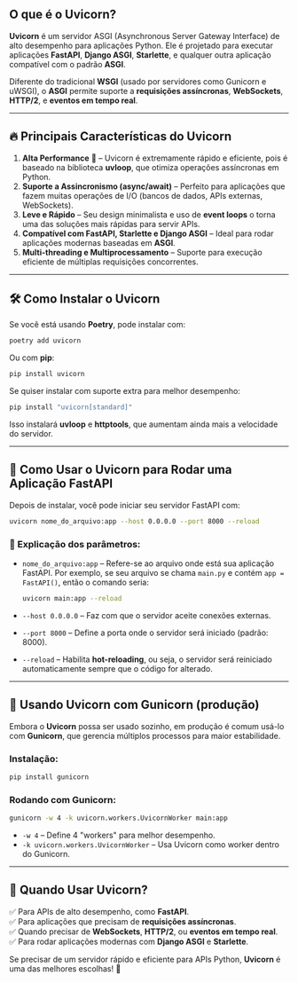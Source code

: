 ## O que é o **Uvicorn**?

**Uvicorn** é um servidor ASGI (Asynchronous Server Gateway Interface) de alto desempenho para aplicações Python. Ele é projetado para executar aplicações **FastAPI**, **Django ASGI**, **Starlette**, e qualquer outra aplicação compatível com o padrão **ASGI**.

Diferente do tradicional **WSGI** (usado por servidores como Gunicorn e uWSGI), o **ASGI** permite suporte a **requisições assíncronas**, **WebSockets**, **HTTP/2**, e **eventos em tempo real**.

---
## 🔥 **Principais Características do Uvicorn**

1. **Alta Performance** 🚀 – Uvicorn é extremamente rápido e eficiente, pois é baseado na biblioteca **uvloop**, que otimiza operações assíncronas em Python.
2. **Suporte a Assincronismo (async/await)** – Perfeito para aplicações que fazem muitas operações de I/O (bancos de dados, APIs externas, WebSockets).
3. **Leve e Rápido** – Seu design minimalista e uso de **event loops** o torna uma das soluções mais rápidas para servir APIs.
4. **Compatível com FastAPI, Starlette e Django ASGI** – Ideal para rodar aplicações modernas baseadas em **ASGI**.
5. **Multi-threading e Multiprocessamento** – Suporte para execução eficiente de múltiplas requisições concorrentes.

---
## 🛠 **Como Instalar o Uvicorn**

Se você está usando **Poetry**, pode instalar com:

```bash
poetry add uvicorn
```

Ou com **pip**:

```bash
pip install uvicorn
```

Se quiser instalar com suporte extra para melhor desempenho:

```bash
pip install "uvicorn[standard]"
```

Isso instalará **uvloop** e **httptools**, que aumentam ainda mais a velocidade do servidor.

---
## 🚀 **Como Usar o Uvicorn para Rodar uma Aplicação FastAPI**

Depois de instalar, você pode iniciar seu servidor FastAPI com:

```bash
uvicorn nome_do_arquivo:app --host 0.0.0.0 --port 8000 --reload
```

### 📌 Explicação dos parâmetros:

- `nome_do_arquivo:app` – Refere-se ao arquivo onde está sua aplicação FastAPI. Por exemplo, se seu arquivo se chama `main.py` e contém `app = FastAPI()`, então o comando seria:
    
    ```bash
    uvicorn main:app --reload
    ```
    
- `--host 0.0.0.0` – Faz com que o servidor aceite conexões externas.
- `--port 8000` – Define a porta onde o servidor será iniciado (padrão: 8000).
- `--reload` – Habilita **hot-reloading**, ou seja, o servidor será reiniciado automaticamente sempre que o código for alterado.

---
## 🔄 **Usando Uvicorn com Gunicorn (produção)**

Embora o **Uvicorn** possa ser usado sozinho, em produção é comum usá-lo com **Gunicorn**, que gerencia múltiplos processos para maior estabilidade.

### Instalação:

```bash
pip install gunicorn
```

### Rodando com Gunicorn:

```bash
gunicorn -w 4 -k uvicorn.workers.UvicornWorker main:app
```

- `-w 4` – Define 4 "workers" para melhor desempenho.
- `-k uvicorn.workers.UvicornWorker` – Usa Uvicorn como worker dentro do Gunicorn.

---

## 🎯 **Quando Usar Uvicorn?**

✅ Para APIs de alto desempenho, como **FastAPI**.  
✅ Para aplicações que precisam de **requisições assíncronas**.  
✅ Quando precisar de **WebSockets**, **HTTP/2**, ou **eventos em tempo real**.  
✅ Para rodar aplicações modernas com **Django ASGI** e **Starlette**.

Se precisar de um servidor rápido e eficiente para APIs Python, **Uvicorn** é uma das melhores escolhas! 🚀